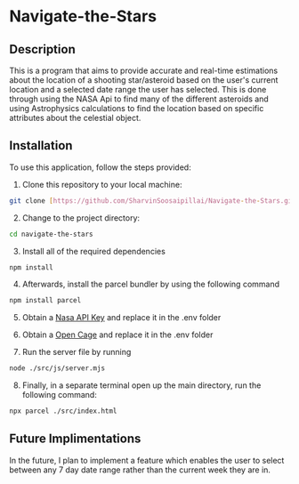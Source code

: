 # Navigate-the-Stars

## Description 

This is a program that aims to provide accurate and real-time estimations about the location of a shooting star/asteroid based on the user's current location and a selected date range the user has selected. This is done through using the NASA Api to find many of the different asteroids and using Astrophysics calculations to find the location based on specific attributes about the celestial object.


## Installation

To use this application, follow the steps provided: 

1. Clone this repository to your local machine:
```bash
git clone [https://github.com/SharvinSoosaipillai/Navigate-the-Stars.git]
```

2. Change to the project directory:
```bash
cd navigate-the-stars
```

3. Install all of the required dependencies
```bash
npm install
```

4. Afterwards, install the parcel bundler by using the following command 
```bash
npm install parcel 
```

5. Obtain a [Nasa API Key](https://api.nasa.gov/) and replace it in the .env folder

6. Obtain a [Open Cage](https://opencagedata.com/) and replace it in the .env folder 

7. Run the server file by running 
```bash
node ./src/js/server.mjs
```
8. Finally, in a separate terminal open up the main directory, run the following command:
```bash
npx parcel ./src/index.html
```

## Future Implimentations

In the future, I plan to implement a feature which enables the user to select between any 7 day date range rather than the current week they are in. 
